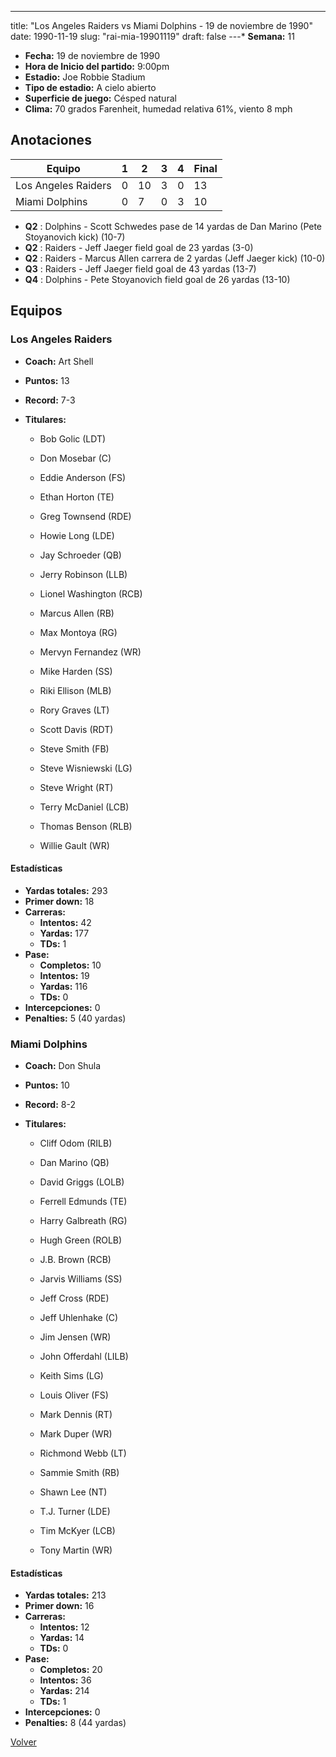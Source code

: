 ---
title: "Los Angeles Raiders vs Miami Dolphins - 19 de noviembre de 1990"
date: 1990-11-19
slug: "rai-mia-19901119"
draft: false
---* **Semana:** 11
* **Fecha:** 19 de noviembre de 1990
* **Hora de Inicio del partido:** 9:00pm
* **Estadio:** Joe Robbie Stadium
* **Tipo de estadio:** A cielo abierto
* **Superficie de juego:** Césped natural
* **Clima:** 70 grados Farenheit, humedad relativa 61%, viento 8 mph




## Anotaciones
| Equipo | 1 | 2 | 3 | 4 | Final |
|--------|---|---|---|---|-------|
| Los Angeles Raiders  | 0 | 10 | 3 | 0  | 13 |
| Miami Dolphins  | 0 | 7 | 0 | 3  | 10 |
* **Q2** : Dolphins - Scott Schwedes pase de 14 yardas de Dan Marino (Pete Stoyanovich kick) (10-7)
* **Q2** : Raiders - Jeff Jaeger field goal de 23 yardas (3-0)
* **Q2** : Raiders - Marcus Allen carrera de 2 yardas (Jeff Jaeger kick) (10-0)
* **Q3** : Raiders - Jeff Jaeger field goal de 43 yardas (13-7)
* **Q4** : Dolphins - Pete Stoyanovich field goal de 26 yardas (13-10)


## Equipos


### Los Angeles Raiders
* **Coach:** Art Shell
* **Puntos:** 13
* **Record:** 7-3
* **Titulares:** 

  * Bob Golic (LDT) 

  * Don Mosebar (C) 

  * Eddie Anderson (FS) 

  * Ethan Horton (TE) 

  * Greg Townsend (RDE) 

  * Howie Long (LDE) 

  * Jay Schroeder (QB) 

  * Jerry Robinson (LLB) 

  * Lionel Washington (RCB) 

  * Marcus Allen (RB) 

  * Max Montoya (RG) 

  * Mervyn Fernandez (WR) 

  * Mike Harden (SS) 

  * Riki Ellison (MLB) 

  * Rory Graves (LT) 

  * Scott Davis (RDT) 

  * Steve Smith (FB) 

  * Steve Wisniewski (LG) 

  * Steve Wright (RT) 

  * Terry McDaniel (LCB) 

  * Thomas Benson (RLB) 

  * Willie Gault (WR) 

#### Estadísticas
* **Yardas totales:** 293
* **Primer down:** 18
* **Carreras:**
  * **Intentos:** 42
  * **Yardas:** 177
  * **TDs:** 1
* **Pase:**
  * **Completos:** 10
  * **Intentos:** 19
  * **Yardas:** 116
  * **TDs:** 0
* **Intercepciones:** 0
* **Penalties:** 5 (40 yardas)

### Miami Dolphins
* **Coach:** Don Shula
* **Puntos:** 10
* **Record:** 8-2
* **Titulares:** 

  * Cliff Odom (RILB) 

  * Dan Marino (QB) 

  * David Griggs (LOLB) 

  * Ferrell Edmunds (TE) 

  * Harry Galbreath (RG) 

  * Hugh Green (ROLB) 

  * J.B. Brown (RCB) 

  * Jarvis Williams (SS) 

  * Jeff Cross (RDE) 

  * Jeff Uhlenhake (C) 

  * Jim Jensen (WR) 

  * John Offerdahl (LILB) 

  * Keith Sims (LG) 

  * Louis Oliver (FS) 

  * Mark Dennis (RT) 

  * Mark Duper (WR) 

  * Richmond Webb (LT) 

  * Sammie Smith (RB) 

  * Shawn Lee (NT) 

  * T.J. Turner (LDE) 

  * Tim McKyer (LCB) 

  * Tony Martin (WR) 

#### Estadísticas
* **Yardas totales:** 213
* **Primer down:** 16
* **Carreras:**
  * **Intentos:** 12
  * **Yardas:** 14
  * **TDs:** 0
* **Pase:**
  * **Completos:** 20
  * **Intentos:** 36
  * **Yardas:** 214
  * **TDs:** 1
* **Intercepciones:** 0
* **Penalties:** 8 (44 yardas)


[Volver](/historia/1990)
